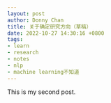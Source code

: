 ```yaml
---
layout: post
author: Donny Chan
title: 关于确定研究方向（草稿）
date: 2022-10-27 14:30:16 +0800
tags:
- learn
- research
- notes
- nlp
- machine learning不知道
---
```


This is my second post.


